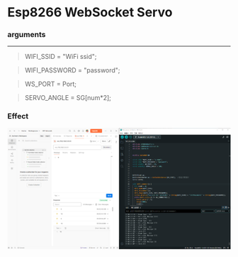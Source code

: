 # Esp8266 WebSocket Servo

### arguments
---
> WIFI_SSID = "WiFi ssid";

> WIFI_PASSWORD = "password";

> WS_PORT = Port;

> SERVO_ANGLE = SG[num*2];

### Effect
![image](image/debug.png)